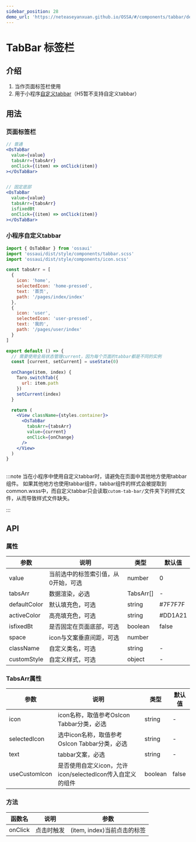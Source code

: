 ```yaml
---
sidebar_position: 28
demo_url: 'https://neteaseyanxuan.github.io/OSSA/#/components/tabbar/demo/index'
---
```


# TabBar 标签栏

## 介绍
1. 当作页面标签栏使用
2. 用于小程序[自定义tabbar](https://developers.weixin.qq.com/miniprogram/dev/framework/ability/custom-tabbar.html)（H5暂不支持自定义tabbar）


## 用法
### 页面标签栏
```jsx
// 普通
<OsTabBar
  value={value}
  tabsArr={tabsArr}
  onClick={(item) => onClick(item)}
></OsTabBar>


// 固定底部
<OsTabBar
  value={value}
  tabsArr={tabsArr}
  isfixedBt
  onClick={(item) => onClick(item)}
></OsTabBar>
```

### 小程序自定义tabbar
```jsx title="src/custom-tab-bar/index.tsx"
import { OsTabBar } from 'ossaui'
import 'ossaui/dist/style/components/tabbar.scss'
import 'ossaui/dist/style/components/icon.scss'

const tabsArr = [
  {
    icon: 'home',
    selectedIcon: 'home-pressed',
    text: '首页',
    path: '/pages/index/index'
  },
  {
    icon: 'user',
    selectedIcon: 'user-pressed',
    text: '我的',
    path: '/pages/user/index'
  }
]

export default () => {
  // 需要使用全局状态管理current，因为每个页面的tabbar都是不同的实例
  const [current, setCurrent] = useState(0)

  onChange(item, index) {
    Taro.switchTab({
      url: item.path
    })
    setCurrent(index)
  }

  return (
    <View className={styles.container}>
      <OsTabBar
        tabsArr={tabsArr}
        value={current}
        onClick={onChange}
      />
    </View>
  )
}
 
```

:::note
当在小程序中使用自定义tabbar时，请避免在页面中其他地方使用tabbar组件。
如果其他地方也使用tabbar组件，tabbar组件的样式会被提取到common.wxss中，而自定义tabbar只会读取`cutom-tab-bar/`文件夹下的样式文件，从而导致样式文件缺失。

:::

## API
### 属性
|参数|说明|类型|默认值|
|------|------|------|------|
|value|当前选中的标签索引值，从0开始，可选|number|0|
|tabsArr|数据渲染，必选|TabsArr[]|-|
|defaultColor|默认填充色，可选|string|#7F7F7F|
|activeColor|高亮填充色，可选|string|#DD1A21|
|isfixedBt|是否固定在页面底部，可选|boolean|false|
|space|icon与文案垂直间距，可选|number|
|className|自定义类名，可选|string|-|
|customStyle|自定义样式，可选|object|-|

### TabsArr属性
|参数|说明|类型|默认值|
|------|------|------|------|
|icon|icon名称，取值参考OsIcon Tabbar分类，必选|string|-|
|selectedIcon|选中icon名称，取值参考OsIcon Tabbar分类，必选|string|-|
|text|tabbar文案，必选|string|-|
|useCustomIcon|是否使用自定义icon，允许icon/selectedIcon传入自定义的组件|boolean|false|

### 方法
|函数名|说明|参数|
|------|------|------|
|onClick|点击时触发|\(item, index\)当前点击的标签|

